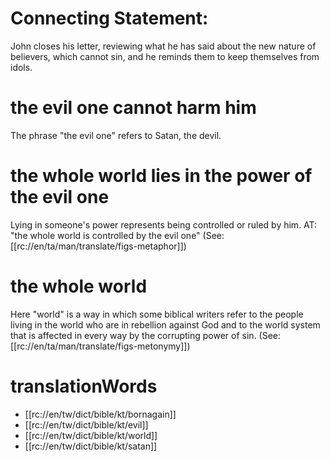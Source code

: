 # Connecting Statement:

John closes his letter, reviewing what he has said about the new nature of believers, which cannot sin, and he reminds them to keep themselves from idols.

# the evil one cannot harm him

The phrase "the evil one" refers to Satan, the devil.

# the whole world lies in the power of the evil one

Lying in someone's power represents being controlled or ruled by him. AT: "the whole world is controlled by the evil one" (See: [[rc://en/ta/man/translate/figs-metaphor]])

# the whole world 

Here "world" is a way in which some biblical writers refer to the people living in the world who are in rebellion against God and to the world system that is affected in every way by the corrupting power of sin. (See: [[rc://en/ta/man/translate/figs-metonymy]])

# translationWords

* [[rc://en/tw/dict/bible/kt/bornagain]]
* [[rc://en/tw/dict/bible/kt/evil]]
* [[rc://en/tw/dict/bible/kt/world]]
* [[rc://en/tw/dict/bible/kt/satan]]